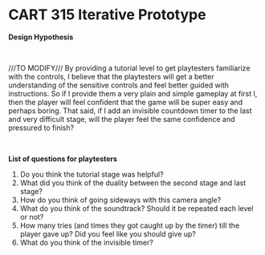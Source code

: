 # CART 315 Iterative Prototype 

<b>Design Hypothesis</b>  

<br>

///TO MODIFY///
By providing a tutorial level to get playtesters familiarize with the controls, I believe that the playtesters will get a better understanding of the sensitive controls and feel better guided with instructions. So if I provide them a very plain and simple gameplay at first l, then the player will feel confident that the game will be super easy and perhaps boring. That said, if I add an invisible countdown timer to the last and very difficult stage, will the player feel the same confidence and pressured to finish?  

<br>

<b>List of questions for playtesters</b>
<ol><li>Do you think the tutorial stage was helpful?</li>
  <li>What did you think of the duality between the second stage and last stage?</li>
  <li>How do you think of going sideways with this camera angle?</li>
  <li>What do you think of the soundtrack? Should it be repeated each level or not?</li>
  <li>How many tries (and times they got caught up by the timer) till the player gave up? Did you feel like you should give up? </li>
  <li>What do you think of the invisible timer?</li></ol>  
